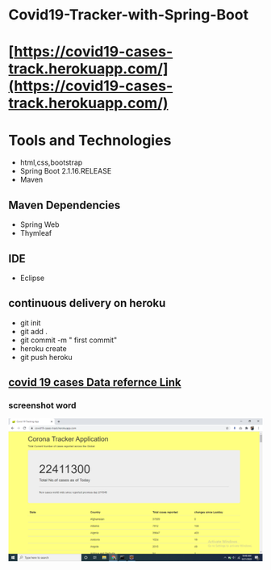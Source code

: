 
# Covid19-Tracker-with-Spring-Boot <br>
# [https://covid19-cases-track.herokuapp.com/](https://covid19-cases-track.herokuapp.com/)

# Tools and Technologies
* html,css,bootstrap
* Spring Boot 2.1.16.RELEASE
* Maven
## Maven Dependencies
* Spring Web
* Thymleaf
## IDE
* Eclipse

## continuous delivery on heroku

* git init 
* git add .
* git commit -m " first commit"
* heroku create
* git push heroku 

## [covid 19 cases Data refernce Link](https://github.com/CSSEGISandData/COVID-19/tree/master/csse_covid_19_data)
###  screenshot word
![](https://github.com/saikumarkaleru/covid19-cases-live-tracker/blob/master/src/main/resources/static/Screenshot%20(216).png)
